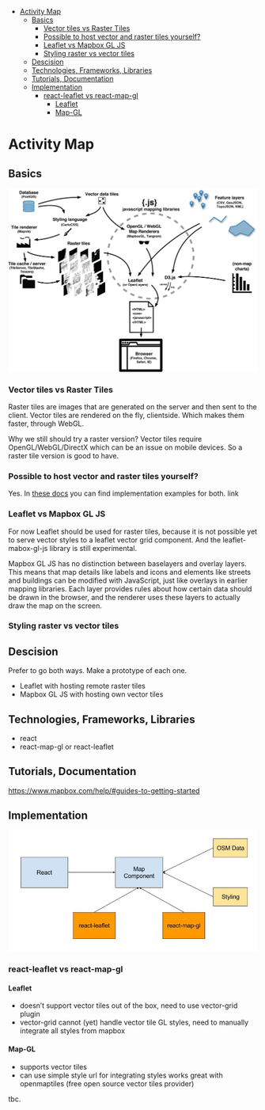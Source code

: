 <!-- TOC -->

- [Activity Map](#activity-map)
  - [Basics](#basics)
    - [Vector tiles vs Raster Tiles](#vector-tiles-vs-raster-tiles)
    - [Possible to host vector and raster tiles yourself?](#possible-to-host-vector-and-raster-tiles-yourself)
    - [Leaflet vs Mapbox GL JS](#leaflet-vs-mapbox-gl-js)
    - [Styling raster vs vector tiles](#styling-raster-vs-vector-tiles)
  - [Descision](#descision)
  - [Technologies, Frameworks, Libraries](#technologies-frameworks-libraries)
  - [Tutorials, Documentation](#tutorials-documentation)
  - [Implementation](#implementation)
    - [react-leaflet vs react-map-gl](#react-leaflet-vs-react-map-gl)
      - [Leaflet](#leaflet)
      - [Map-GL](#map-gl)

<!-- /TOC -->
# Activity Map

## Basics

![concept](/doc/anatomy.png)

### Vector tiles vs Raster Tiles
Raster tiles are images that are generated on the server and then sent to the client. Vector tiles are rendered on the fly, clientside. Which makes them faster, through WebGL. 

Why we still should try a raster version?
Vector tiles  require OpenGL/WebGL/DirectX which can be an issue on mobile devices. So a raster tile version is good to have.


### Possible to host vector and raster tiles yourself?

Yes. In 
[these docs](#https://openmaptiles.org/docs/) you can find implementation examples for both. 
link

### Leaflet vs Mapbox GL JS

For now Leaflet should be used for raster tiles, because it is not possible yet to serve vector styles to a leaflet vector grid component. And the leaflet-mabox-gl-js library is still experimental.

Mapbox GL JS has no distinction between baselayers and overlay layers. This means that map details like labels and icons and elements like streets and buildings can be modified with JavaScript, just like overlays in earlier mapping libraries. Each layer provides rules about how certain data should be drawn in the browser, and the renderer uses these layers to actually draw the map on the screen.


### Styling raster vs vector tiles



## Descision

Prefer to go both ways. Make a prototype of each one. 

* Leaflet with hosting remote raster tiles
* Mapbox GL JS with hosting own vector tiles

## Technologies, Frameworks, Libraries
* react
* react-map-gl or react-leaflet

## Tutorials, Documentation
<https://www.mapbox.com/help/#guides-to-getting-started>

## Implementation

![concept](/doc/concept.jpg)

### react-leaflet vs react-map-gl

#### Leaflet
* doesn’t support vector tiles out of the box, need to use vector-grid plugin
* vector-grid cannot (yet) handle vector tile GL styles, need to manually integrate all styles from mapbox

#### Map-GL
* supports vector tiles
* can use simple style url for integrating styles
works great with openmaptiles (free open source vector tiles provider)

tbc.